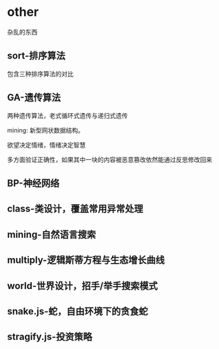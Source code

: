 # other
杂乱的东西

## sort-排序算法

包含三种排序算法的对比

## GA-遗传算法

两种遗传算法，老式循环式遗传与递归式遗传

mining: 新型网状数据结构。

欲望决定情绪，情绪决定智慧

多方面验证正确性，如果其中一块的内容被恶意篡改依然能通过反思修改回来

## BP-神经网络

## class-类设计，覆盖常用异常处理

## mining-自然语言搜索

## multiply-逻辑斯蒂方程与生态增长曲线

## world-世界设计，招手/举手搜索模式

## snake.js-蛇，自由环境下的贪食蛇

## stragify.js-投资策略